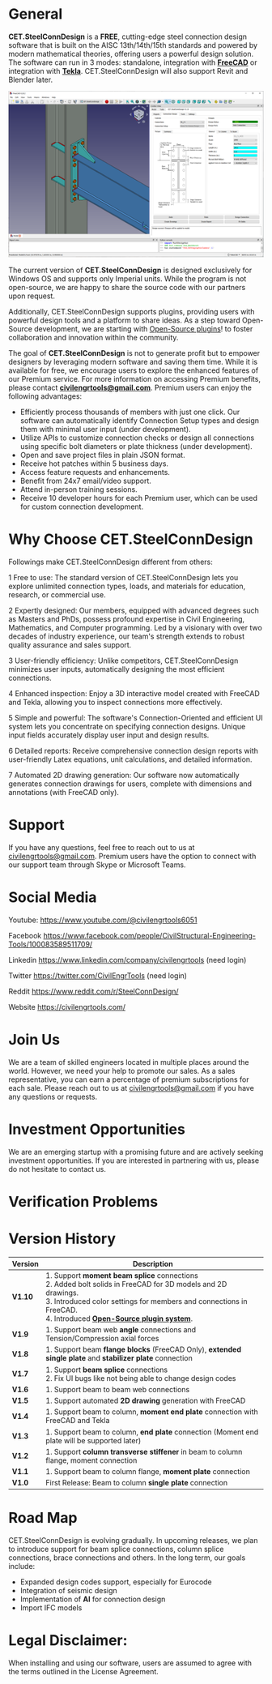 # General 
**CET.SteelConnDesign** is a **FREE**, cutting-edge steel connection design software that is built on the AISC 13th/14th/15th standards and powered by modern mathematical theories, offering users a powerful design solution. The software can run in 3 modes: standalone, integration with **[FreeCAD](https://www.freecad.org/)** or integration with **[Tekla](https://www.tekla.com/products/tekla-structures)**. CET.SteelConnDesign will also support Revit and Blender later.

![](.github/images/moment_end_plate.PNG)

The current version of **CET.SteelConnDesign** is designed exclusively for Windows OS and supports only Imperial units. While the program is not open-source, we are happy to share the source code with our partners upon request.  

Additionally, CET.SteelConnDesign supports plugins, providing users with powerful design tools and a platform to share ideas. As a step toward Open-Source development, we are starting with [Open-Source plugins](https://github.com/CivilEngrTools/SteelConnDesign_plugins)!  to foster collaboration and innovation within the community.

The goal of **CET.SteelConnDesign** is not to generate profit but to empower designers by leveraging modern software and saving them time. While it is available for free, we encourage users to explore the enhanced features of our Premium service. For more information on accessing Premium benefits, please contact **civilengrtools@gmail.com**. Premium users can enjoy the following advantages:

- Efficiently process thousands of members with just one click. Our software can
automatically identify Connection Setup types and design them with minimal user input
(under development).
- Utilize APIs to customize connection checks or design all connections using specific bolt
diameters or plate thickness (under development).
- Open and save project files in plain JSON format.
- Receive hot patches within 5 business days.
- Access feature requests and enhancements.
- Benefit from 24x7 email/video support.
- Attend in-person training sessions.
- Receive 10 developer hours for each Premium user, which can be used for custom
connection development.

# Why Choose CET.SteelConnDesign
Followings make CET.SteelConnDesign different from others:

1 Free to use: The standard version of CET.SteelConnDesign lets you explore unlimited connection types, loads, and materials for education, research, or commercial use.

2 Expertly designed: Our members, equipped with advanced degrees such as Masters and PhDs, possess profound expertise in Civil Engineering, Mathematics, and Computer programming. Led by a visionary with over two decades of industry experience, our team's strength extends to robust quality assurance and sales support.


3 User-friendly efficiency: Unlike competitors, CET.SteelConnDesign minimizes user inputs, automatically designing the most efficient connections.

4 Enhanced inspection: Enjoy a 3D interactive model created with FreeCAD and Tekla, allowing you to inspect connections more effectively.

5 Simple and powerful: The software's Connection-Oriented and efficient UI system lets you concentrate on specifying connection designs. Unique input fields accurately display user input and design results.

6 Detailed reports: Receive comprehensive connection design reports with user-friendly Latex equations, unit calculations, and detailed information.

7 Automated 2D drawing generation: Our software now automatically generates connection drawings for users, complete with dimensions and annotations (with FreeCAD only).

# Support
If you have any questions, feel free to reach out to us at civilengrtools@gmail.com. Premium users have the option to connect with our support team through Skype or Microsoft Teams.

# Social Media
Youtube:
https://www.youtube.com/@civilengrtools6051

Facebook
https://www.facebook.com/people/CivilStructural-Engineering-Tools/100083589511709/

Linkedin 
https://www.linkedin.com/company/civilengrtools (need login)

Twitter
https://twitter.com/CivilEngrTools (need login)

Reddit
https://www.reddit.com/r/SteelConnDesign/

Website
https://civilengrtools.com/

# Join Us     
We are a team of skilled engineers located in multiple places around the world. However, we need your help to promote our sales. As a sales representative, you can earn a percentage of premium subscriptions for each sale. Please reach out to us at civilengrtools@gmail.com if you have any questions or requests.

# Investment Opportunities
We are an emerging startup with a promising future and are actively seeking investment opportunities. If you are interested in partnering with us, please do not hesitate to contact us.

# Verification Problems

# Version History

| Version   | Description                                                  |
| --------- | ------------------------------------------------------------ |
| **V1.10** | 1. Support **moment  beam splice** connections<br/>2. Added bolt solids in FreeCAD for 3D models and 2D drawings.<br/>3. Introduced color settings for members and connections in FreeCAD.<br/>4. Introduced **[Open-Source plugin system](https://github.com/CivilEngrTools/SteelConnDesign_plugins)**. |
| **V1.9**  | 1. Support beam web **angle** connections and Tension/Compression axial forces |
| **V1.8**  | 1. Support beam **flange blocks** (FreeCAD Only), **extended single plate** and **stabilizer plate** connection |
| **V1.7**  | 1. Support **beam splice** connections <br> 2. Fix UI bugs like not being able to change design codes |
| **V1.6**  | 1. Support beam to beam web connections                      |
| **V1.5**  | 1. Support automated **2D drawing** generation with FreeCAD  |
| **V1.4**  | 1. Support beam to column, **moment end plate** connection with FreeCAD and Tekla |
| **V1.3**  | 1. Support beam to column, **end plate** connection (Moment end plate will be supported later) |
| **V1.2**  | 1. Support **column transverse stiffener** in beam to column flange, moment connection |
| **V1.1**  | 1. Support beam to column flange, **moment plate** connection |
| **V1.0**  | First Release: Beam to column **single plate** connection    |

# Road Map
CET.SteelConnDesign is evolving gradually. In upcoming releases, we plan to introduce support for beam splice connections, column splice connections, brace connections and others. In the long term, our goals include:

- Expanded design codes support, especially for Eurocode
- Integration of seismic design
- Implementation of **AI** for connection design
- Import IFC models

# Legal Disclaimer:
When installing and using our software, users are assumed to agree with the terms outlined in the License Agreement. 

